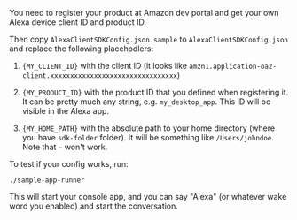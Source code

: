 You need to register your product at Amazon dev portal and get your own Alexa device client ID and product ID.

Then copy `AlexaClientSDKConfig.json.sample` to `AlexaClientSDKConfig.json`
and replace the following placehodlers:

1. `{MY_CLIENT_ID}` with the client ID (it looks like `amzn1.application-oa2-client.xxxxxxxxxxxxxxxxxxxxxxxxxxxxxxxx`)

2. `{MY_PRODUCT_ID}` with the product ID that you defined when registering it. It can be pretty much any string, e.g. `my_desktop_app`. This ID will be visible in the Alexa app.

3. `{MY_HOME_PATH}` with the absolute path to your home directory (where you have `sdk-folder` folder). It will be something like `/Users/johndoe`. Note that `~` won't work.

To test if your config works, run:

    ./sample-app-runner

This will start your console app, and you can say "Alexa" (or whatever wake word you enabled) and start the conversation.